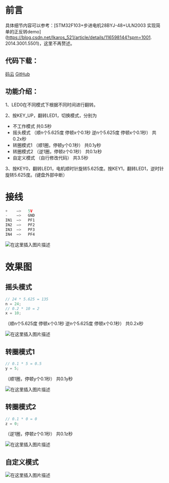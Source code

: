 ﻿# 前言

具体细节内容可以参考：[STM32F103+步进电机28BYJ-48+ULN2003 实现简单的正反转demo](https://blog.csdn.net/Ikaros_521/article/details/116598144?spm=1001.
2014.3001.5501)，这里不再赘述。

## 代码下载：

[码云](https://gitee.com/ikaros-521/STM32_28BYJ-48_apply_demo1) [GitHub](https://github.com/Ikaros-521/STM32_28BYJ-48_apply_demo1)

## 功能介绍：

1、LED0在不同模式下根据不同时间进行翻转。

2、按KEY_UP，翻转LED1，切换模式，分别为

 - 不工作模式 共0.5秒
 - 摇头模式 （顺n个5.625度 停顿x个0.1秒 逆n个5.625度 停顿x个0.1秒） 共0.2x秒
 - 转圈模式1 （顺1圈，停顿y个0.1秒） 共0.1y秒
 - 转圈模式2 （逆1圈，停顿z个0.1秒） 共0.1z秒
 - 自定义模式 （自行修改代码） 共3.5秒

3、按KEY0，翻转LED1，电机顺时针旋转5.625度。按KEY1，翻转LED1，逆时针旋转5.625度。(键盘外部中断）

# 接线
```c
+    —>   5V
-    —>   GND
IN1  —>   PF1
IN2  —>   PF2
IN3  —>   PF3
IN4  —>   PF4
```

![在这里插入图片描述](https://img-blog.csdnimg.cn/20210510160720782.png?x-oss-process=image/watermark,type_ZmFuZ3poZW5naGVpdGk,shadow_10,text_aHR0cHM6Ly9ibG9nLmNzZG4ubmV0L0lrYXJvc181MjE=,size_16,color_FFFFFF,t_70)

# 效果图

## 摇头模式 

```c
// 24 * 5.625 = 135
n = 24; 
// 0.2 * 10 = 2
x = 10;
```

（顺n个5.625度 停顿x个0.1秒 逆n个5.625度 停顿x个0.1秒） 共0.2x秒

![在这里插入图片描述](https://img-blog.csdnimg.cn/20210513111155151.gif#pic_center)

## 转圈模式1

```c
// 0.1 * 5 = 0.5
y = 5;
```

（顺1圈，停顿y个0.1秒） 共0.1y秒

![在这里插入图片描述](https://img-blog.csdnimg.cn/2021051311195744.gif#pic_center)

## 转圈模式2

```c
// 0.1 * 0 = 0
z = 0;
```

（逆1圈，停顿z个0.1秒） 共0.1z秒

![在这里插入图片描述](https://img-blog.csdnimg.cn/20210513112435575.gif#pic_center)

## 自定义模式

![在这里插入图片描述](https://img-blog.csdnimg.cn/20210513131429428.gif#pic_center)
